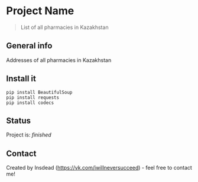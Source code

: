 # Project Name
> List of all pharmacies in Kazakhstan

## General info
Addresses of all pharmacies in Kazakhstan

## Install it
`pip install BeautifulSoup`<br/>
`pip install requests`<br/>
`pip install codecs`<br/>

## Status
Project is: _finished_

## Contact
Created by Insdead (https://vk.com/iwillneversucceed) - feel free to contact me!
